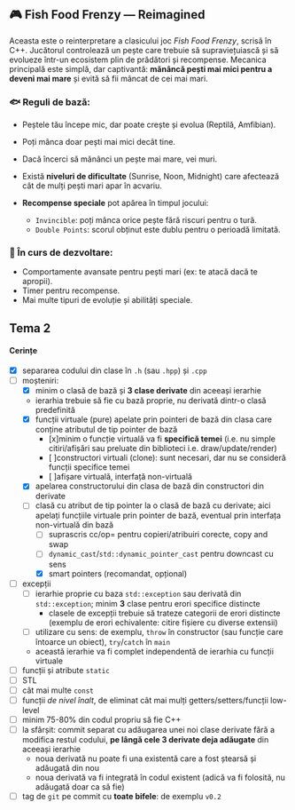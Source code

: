 
## 🎮 Fish Food Frenzy — Reimagined

Aceasta este o reinterpretare a clasicului joc *Fish Food Frenzy*, scrisă în C++. Jucătorul controlează un pește care trebuie să supraviețuiască și să evolueze într-un ecosistem plin de prădători și recompense. Mecanica principală este simplă, dar captivantă: **mănâncă pești mai mici pentru a deveni mai mare** și evită să fii mâncat de cei mai mari.

### 🐟 Reguli de bază:

* Peștele tău începe mic, dar poate crește și evolua (Reptilă, Amfibian).
* Poți mânca doar pești mai mici decât tine.
* Dacă încerci să mănânci un pește mai mare, vei muri.
* Există **niveluri de dificultate** (Sunrise, Noon, Midnight) care afectează cât de mulți pești mari apar în acvariu.
* **Recompense speciale** pot apărea în timpul jocului:

  * `Invincible`: poți mânca orice pește fără riscuri pentru o tură.
  * `Double Points`: scorul obținut este dublu pentru o perioadă limitată.

### 🚧 În curs de dezvoltare:

* Comportamente avansate pentru pești mari (ex: te atacă dacă te apropii).
* Timer pentru recompense.
* Mai multe tipuri de evoluție și abilități speciale.


## Tema 2

#### Cerințe
- [x] separarea codului din clase în `.h` (sau `.hpp`) și `.cpp`
- [ ] moșteniri:
  - [x] minim o clasă de bază și **3 clase derivate** din aceeași ierarhie
  - ierarhia trebuie să fie cu bază proprie, nu derivată dintr-o clasă predefinită
  - [x] funcții virtuale (pure) apelate prin pointeri de bază din clasa care conține atributul de tip pointer de bază
    - [x]minim o funcție virtuală va fi **specifică temei** (i.e. nu simple citiri/afișări sau preluate din biblioteci i.e. draw/update/render)
    - [ ]constructori virtuali (clone): sunt necesari, dar nu se consideră funcții specifice temei
    - [ ]afișare virtuală, interfață non-virtuală
  - [x] apelarea constructorului din clasa de bază din constructori din derivate
  - [ ] clasă cu atribut de tip pointer la o clasă de bază cu derivate; aici apelați funcțiile virtuale prin pointer de bază, eventual prin interfața non-virtuală din bază
    - [ ] suprascris cc/op= pentru copieri/atribuiri corecte, copy and swap
    - [ ] `dynamic_cast`/`std::dynamic_pointer_cast` pentru downcast cu sens
    - [x] smart pointers (recomandat, opțional)
- [ ] excepții
  - [ ] ierarhie proprie cu baza `std::exception` sau derivată din `std::exception`; minim **3** clase pentru erori specifice distincte
    - clasele de excepții trebuie să trateze categorii de erori distincte (exemplu de erori echivalente: citire fișiere cu diverse extensii)
  - [ ] utilizare cu sens: de exemplu, `throw` în constructor (sau funcție care întoarce un obiect), `try`/`catch` în `main`
  - această ierarhie va fi complet independentă de ierarhia cu funcții virtuale
- [ ] funcții și atribute `static`
- [ ] STL
- [ ] cât mai multe `const`
- [ ] funcții *de nivel înalt*, de eliminat cât mai mulți getters/setters/funcții low-level
- [ ] minim 75-80% din codul propriu să fie C++
- [ ] la sfârșit: commit separat cu adăugarea unei noi clase derivate fără a modifica restul codului, **pe lângă cele 3 derivate deja adăugate** din aceeași ierarhie
  - noua derivată nu poate fi una existentă care a fost ștearsă și adăugată din nou
  - noua derivată va fi integrată în codul existent (adică va fi folosită, nu adăugată doar ca să fie)
- [ ] tag de `git` pe commit cu **toate bifele**: de exemplu `v0.2`
